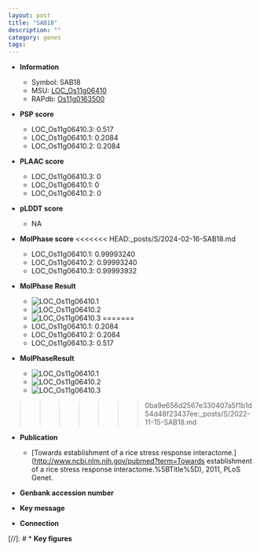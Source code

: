 ```yaml
---
layout: post
title: "SAB18"
description: ""
category: genes
tags: 
---
```


* **Information**  
    + Symbol: SAB18  
    + MSU: [LOC_Os11g06410](http://rice.plantbiology.msu.edu/cgi-bin/ORF_infopage.cgi?orf=LOC_Os11g06410)  
    + RAPdb: [Os11g0163500](http://rapdb.dna.affrc.go.jp/viewer/gbrowse_details/irgsp1?name=Os11g0163500)  

* **PSP score**  
    + LOC_Os11g06410.3: 0.517 
    + LOC_Os11g06410.1: 0.2084 
    + LOC_Os11g06410.2: 0.2084 

* **PLAAC score**  
    + LOC_Os11g06410.3: 0 
    + LOC_Os11g06410.1: 0 
    + LOC_Os11g06410.2: 0 

* **pLDDT score**
    + NA


* **MolPhase score**
<<<<<<< HEAD:_posts/S/2024-02-16-SAB18.md
    + LOC_Os11g06410.1: 0.99993240
    + LOC_Os11g06410.2: 0.99993240
    + LOC_Os11g06410.3: 0.99993932

* **MolPhase Result**
    + ![LOC_Os11g06410.1](https://304243504.github.io/Pictures/LOC_Os11g/LOC_Os11g06410.1.png)
    + ![LOC_Os11g06410.2](https://304243504.github.io/Pictures/LOC_Os11g/LOC_Os11g06410.2.png)
    + ![LOC_Os11g06410.3](https://304243504.github.io/Pictures/LOC_Os11g/LOC_Os11g06410.3.png)
=======
    + LOC_Os11g06410.1: 0.2084
    + LOC_Os11g06410.2: 0.2084
    + LOC_Os11g06410.3: 0.517

* **MolPhaseResult**
    + ![LOC_Os11g06410.1](https://ricepsp.github.io/pictures/LOC_Os11g/LOC_Os11g06410.1.png)
    + ![LOC_Os11g06410.2](https://ricepsp.github.io/pictures/LOC_Os11g/LOC_Os11g06410.2.png)
    + ![LOC_Os11g06410.3](https://ricepsp.github.io/pictures/LOC_Os11g/LOC_Os11g06410.3.png)
>>>>>>> 0ba9e656d2567e330407a5f1b1d54d48f23437ee:_posts/S/2022-11-15-SAB18.md

* **Publication**  
    + [Towards establishment of a rice stress response interactome.](http://www.ncbi.nlm.nih.gov/pubmed?term=Towards establishment of a rice stress response interactome.%5BTitle%5D), 2011, PLoS Genet.

* **Genbank accession number**  

* **Key message**  

* **Connection**  

[//]: # * **Key figures**  


